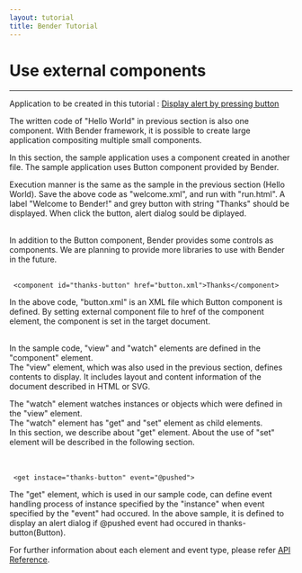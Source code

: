 ```yaml
---
layout: tutorial
title: Bender Tutorial 
---
```

# Use external components

-----
Application to be created in this tutorial : [Display alert by pressing button](../../run.html?href=docs/tutorial/welcome.xml)

The written code of "Hello World" in previous section is also one component. 
With Bender framework, it is possible to create large application compositing multiple small components.

In this section, the sample application uses a component created in another file.
The sample application uses Button component provided by Bender.


<blockquote class="code">
</blockquote>
<script src="../../flexo.js">
</script>
<script>
flexo.ez_xhr("welcome.xml", { responseType: "text" }, function (req) {
  document.querySelector("blockquote").appendChild(flexo.$pre(req.response));
});
</script>


Execution manner is the same as the sample in the previous section (Hello World).
Save the above code as "welcome.xml", and run with "run.html".
A label "Welcome to Bender!" and grey button with string "Thanks" should be displayed.
When click the button, alert dialog sould be diplayed.
<br>
<br>

In addition to the Button component, Bender provides some controls as components.
We are planning to provide more libraries to use with Bender in the future.
<br>
<br>

     <component id="thanks-button" href="button.xml">Thanks</component>

In the above code, "button.xml" is an XML file which Button component is defined.
By setting external component file to href of the component element, the component is set in the target document.
<br>
<br>

In the sample code, "view" and "watch" elements are defined in the "component" element.  
The "view" element, which was also used in the previous section, defines contents to display. It includes layout and content information of the document described in HTML or SVG.

The "watch" element watches instances or objects which were defined in the "view" element.  
The "watch" element has "get" and "set" element as child elements.  
In this section, we describe about "get" element. About the use of "set" element will be described in the following section.  
<br>
<br>

     <get instace="thanks-button" event="@pushed">

The "get" element, which is used in our sample code, can define event handling process of instance specified by the "instance" when event specified by the "event" had occured.
In the above sample, it is defined to display an alert dialog if @pushed event had occured in thanks-button(Button).

For further information about each element and event type, please refer <a href="../reference/reference.html">API Reference</a>. 



